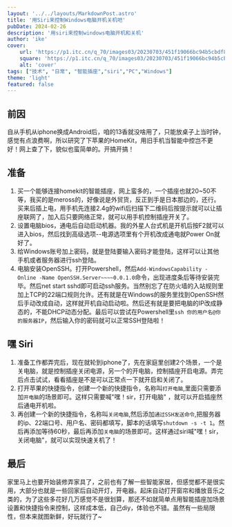 ```yaml
---
layout: '../../layouts/MarkdownPost.astro'
title: '用Siri来控制Windows电脑开机关机吧'
pubDate: 2024-02-26
description: '用siri来控制windows电脑开机和关机'
author: 'ike'
cover:
    url: 'https://p1.itc.cn/q_70/images03/20230703/451f19066bc94b5cbdf88f5380b2310f.jpeg'
    square: 'https://p1.itc.cn/q_70/images03/20230703/451f19066bc94b5cbdf88f5380b2310f.jpeg'
    alt: 'cover'
tags: ["技术", "日常", "智能插座","siri","PC","Windows"]
theme: 'light'
featured: false
---
```


## 前因
自从手机从iphone换成Android后，咱的13香就没啥用了，只能放桌子上当时钟，感觉有点浪费啊，所以研究了下苹果的HomeKit，用旧手机当智能中控岂不更好！网上查了下，貌似也蛮简单的。开搞开搞！

## 准备
1. 买一个能够连接homekit的智能插座，网上蛮多的，一个插座也就20~50不等，我买的是meross的，好像说是外贸货，反正到手是日本那边的，还行。买来后插上电，用手机先连接2.4g的wifi后扫描下二维码后按提示就可以让插座联网了，加入后只要网络正常，就可以用手机控制插座开关了。  
2. 设置电脑bios，通电后自动启动机器。我的外星人台式机是开机后按F2就可以进入bios，然后找到高级选项--电源选项里有个开机改成通电就Power On就好了。  
3. 给Windows账号加上密码，就是登陆要输入密码才能登陆，这样可以让其他手机或者服务器进行ssh登陆。  
4. 电脑安装OpenSSH。打开Powershell，然后``Add-WindowsCapability -Online -Name OpenSSH.Server~~~~0.0.1.0``命令，出现进度条后等待安装完毕。然后net start sshd即可启动ssh服务。当然别忘了在防火墙的入站规则里加上TCP的22端口规则允许。还有就是在Windows的服务里找到OpenSSH然后手动改成自动，这样就开机自动启动啦。然后还有就是要把电脑的IP改成静态的，不能DHCP动态分配。最后可以尝试在Powershell里``ssh 你的用户名@你的服务器IP``，然后输入你的密码就可以正常SSH登陆啦！  

## 嘿 Siri
1. 准备工作都弄完后，现在就轮到iphone了，先在家庭里创建2个场景，一个是关电脑，就是控制插座关闭电源，另一个的开电脑，控制插座开启电源。弄完后点击试试，看看插座是不是可以正常点一下就开启和关闭了。  
2. 打开苹果的快捷指令，创建一个新的快捷指令，名称叫``打开电脑``,里面只需要添加``开电脑``的场景即可。这样只需要喊"嘿！sir，打开电脑" ，就可以开启插座然后通电开机啦。  
3. 再创建一个新的快捷指令，名称叫``关闭电脑``,然后添加``通过SSH发送命令``,把服务器的ip、22端口号、用户名、密码都填写，脚本的话填写``shutdown -s -t 1``。然后再添加等待60秒，最后再添加``关电脑``的场景即可。这样通过siri喊"嘿！sir，关闭电脑"，就可以实现快速关机了！  

## 最后
家里马上也要开始装修弄家具了，之前也有了解一些智能家居，但感觉都不是很实用，大部分也就是一些回家后自动开灯，开电器。起床自动打开窗帘和播放音乐之类的，为了这些多花好几万感觉不是很划算，那还不如就简单点用智能插座加场景设置和快捷指令来控制，这样成本低，自己diy，体验也不错。虽然有一些局限性，但本来就图新鲜，好玩就行了~  